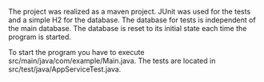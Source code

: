 The project was realized as a maven project. JUnit was used for the tests and a simple H2 for the database. 
The database for tests is independent of the main database. 
The database is reset to its initial state each time the program is started.

To start the program you have to execute src/main/java/com/example/Main.java. 
The tests are located in src/test/java/AppServiceTest.java.
